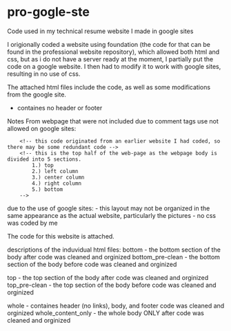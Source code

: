 # pro-gogle-ste
Code used in my technical resume website I made in google sites

I origionally coded a website using foundation (the code for that can be found in the professional website repository), which allowed both html and css, but as i do not have a server ready at the moment, I partially put the code on a google  website. I then had to modify it to work with google sites, resulting in no use of css. 

The attached html files include the code, as well as some modifications from the google site.
  - containes no header or footer
  
Notes From webpage that were not included due to comment tags use not allowed on google sites:
<!--
       
        <!-- this web pages content was both precoded and recoded for cleanliness by Kurtis Reid -->
        <!-- this code originated from an earlier website I had coded, so there may be some redundant code -->
        <!-- this is the top half of the web-page as the webpage body is divided into 5 sections.
            1.) top
            2.) left column
            3.) center column
            4.) right column
            5.) bottom
        -->
 due to the use of google sites:
    - this layout may not be organized in the same appearance as the actual website, particularly the pictures
    - no css was coded by me

The code for this website is attached.
  
descriptions of the induvidual html files:
bottom - the bottom section of the body after code was cleaned and orginized
bottom_pre-clean - the bottom section of the body before code was cleaned and orginized

top - the top section of the body after code was cleaned and orginized
top_pre-clean - the top section of the body before code was cleaned and orginized

whole - containes header (no links), body, and footer code was cleaned and orginized
whole_content_only - the whole body ONLY after code was cleaned and orginized
